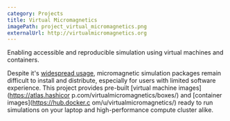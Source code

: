 ```yaml
---
category: Projects
title: Virtual Micromagnetics
imagePath: project_virtual_micromagnetics.png
externalUrl: http://virtualmicromagnetics.org
---
```


Enabling accessible and reproducible simulation using virtual machines and
containers.

Despite it's [widespread usage](http://math.nist.gov/oommf/oommf_cites.html),
micromagnetic simulation packages remain difficult to install and distribute,
especially for users with limited software experience.
This project provides pre-built [virtual machine images](https://atlas.hashicor
p.com/virtualmicromagnetics/boxes/) and [container images](https://hub.docker.c
om/u/virtualmicromagnetics/) ready to run simulations on your laptop and
high-performance compute cluster alike.